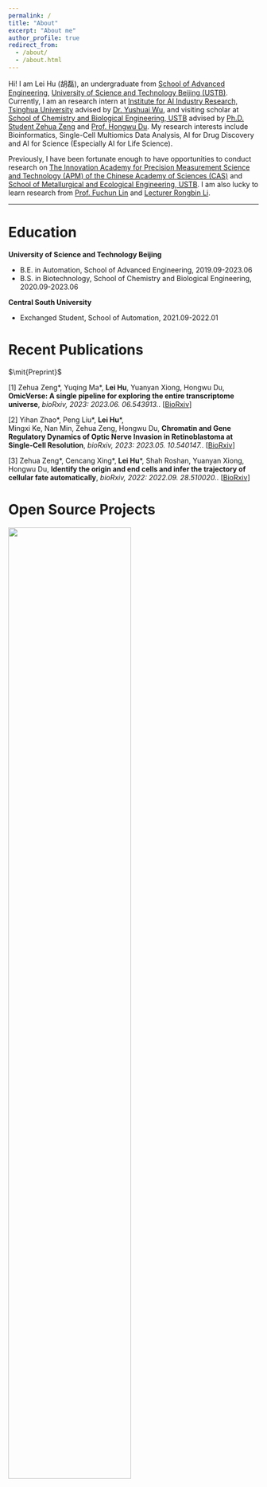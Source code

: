 ```yaml
---
permalink: /
title: "About"
excerpt: "About me"
author_profile: true
redirect_from: 
  - /about/
  - /about.html
---
```


Hi! I am Lei Hu (胡磊), an undergraduate from [School of Advanced Engineering](https://gcsxy.ustb.edu.cn), [University of Science and Technology Beijing (USTB)](https://www.ustb.edu.cn). Currently, I am an research intern at [Institute for AI Industry Research, Tsinghua University](https://air.tsinghua.edu.cn/) advised by [Dr. Yushuai Wu](https://air.tsinghua.edu.cn/airtd/bsh.htm), and  visiting scholar at [School of Chemistry and Biological Engineering, USTB](http://huasheng.ustb.edu.cn/) advised by [Ph.D. Student Zehua Zeng](https://github.com/Starlitnightly) and [Prof. Hongwu Du](http://huasheng.ustb.edu.cn/shiziduiwu/jiaoshixinxi/2020-06-10/244.html). My research interests include Bioinformatics, Single-Cell Multiomics Data Analysis, AI for Drug Discovery and AI for Science (Especially AI for Life Science).

Previously, I have been fortunate enough to have opportunities to conduct research on [The Innovation Academy for Precision Measurement Science and Technology (APM) of the Chinese Academy of Sciences (CAS)](http://www.apm.cas.cn) and [School of Metallurgical and Ecological Engineering, USTB](https://metall.ustb.edu.cn/). I am also lucky to learn research from [Prof. Fuchun Lin](https://people.ucas.edu.cn/~linfuchun) and [Lecturer Rongbin Li](https://metall.ustb.edu.cn/szdw/szdwxsjs/ysjsyjx1/jsszbsh1/lrb1/index.htm).


***

# Education

**University of Science and Technology Beijing**
+ B.E. in Automation, School of Advanced Engineering, 2019.09-2023.06
+ B.S. in Biotechnology, School of Chemistry and Biological Engineering, 2020.09-2023.06

**Central South University**
+ Exchanged Student, School of Automation, 2021.09-2022.01

# Recent Publications

$\mit{Preprint}$

[1] Zehua Zeng\*, Yuqing Ma\*, **Lei Hu**, Yuanyan Xiong, Hongwu Du, **OmicVerse: A single pipeline for exploring the entire transcriptome universe**, *bioRxiv, 2023: 2023.06. 06.543913.*. [[BioRxiv](https://doi.org/10.1101/2023.06.06.543913)]

[2] Yihan Zhao\*, Peng Liu\*, **Lei Hu**\*, Mingxi Ke, Nan Min, Zehua Zeng, Hongwu Du, **Chromatin and Gene Regulatory Dynamics of Optic Nerve Invasion in Retinoblastoma at Single-Cell Resolution**, *bioRxiv, 2023: 2023.05. 10.540147.*. [[BioRxiv](https://doi.org/10.1101/2023.05.10.540147)]

[3] Zehua Zeng\*, Cencang Xing\*, **Lei Hu**\*, Shah Roshan, Yuanyan Xiong, Hongwu Du, **Identify the origin and end cells and infer the trajectory of cellular fate automatically**, *bioRxiv, 2022: 2022.09. 28.510020.*. [[BioRxiv](https://doi.org/10.1101/2022.09.28.510020)]

# Open Source Projects

<img align="left" width="70%" src="https://github-readme-stats.vercel.app/api?username=DBinary&show_icons=true">